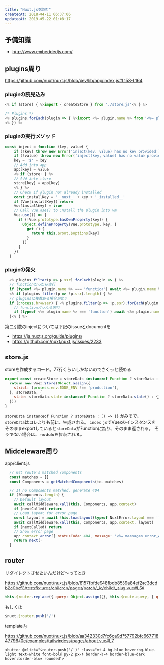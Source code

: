 ```yaml
---
title: "Nuxt.jsを読む"
createdAt: 2018-04-11 06:37:06
updatedAt: 2019-05-22 01:08:17
---
```


## 予備知識

- http://www.embeddedjs.com/

## plugins周り

<https://github.com/nuxt/nuxt.js/blob/dev/lib/app/index.js#L158-L164>

### pluginの読見込み

```javascript
<% if (store) { %>import { createStore } from './store.js'<% } %>

/* Plugins */
<% plugins.forEach(plugin => { %>import <%= plugin.name %> from '<%= plugin.name %>' // Source: <%= relativeToBuild(plugin.src) %><%= (plugin.ssr===false) ? ' (ssr: false)' : '' %>
<% }) %>
```

### pluginの実行メソッド

```javascript
const inject = function (key, value) {
    if (!key) throw new Error('inject(key, value) has no key provided')
    if (!value) throw new Error('inject(key, value) has no value provided')
    key = '$' + key
    // Add into app
    app[key] = value
    <% if (store) { %>
    // Add into store
    store[key] = app[key]
    <% } %>
    // Check if plugin not already installed
    const installKey = '__nuxt_' + key + '_installed__'
    if (Vue[installKey]) return
    Vue[installKey] = true
    // Call Vue.use() to install the plugin into vm
    Vue.use(() => {
      if (!Vue.prototype.hasOwnProperty(key)) {
        Object.defineProperty(Vue.prototype, key, {
          get () {
            return this.$root.$options[key]
          }
        })
      }
    })
  }
```

### pluginの発火

```javascript
  <% plugins.filter(p => p.ssr).forEach(plugin => { %>
  // functionだったら実行
  if (typeof <%= plugin.name %> === 'function') await <%= plugin.name %>(app.context, inject)<% }) %>
  <% if (plugins.filter(p => !p.ssr).length) { %>
  // pluginsに複数ある場合かな？
  if (process.browser) { <% plugins.filter(p => !p.ssr).forEach(plugin => { %>
    // functionだったら実行
    if (typeof <%= plugin.name %> === 'function') await <%= plugin.name %>(app.context, inject)<% }) %>
  }<% } %>
```

第二引数のinjectについては下記のissueとdocumentを

- https://ja.nuxtjs.org/guide/plugins/
- https://github.com/nuxt/nuxt.js/issues/2233



## store.js

storeを作成するコード。77行くらいしかないのでさくっと読める

```javascript
export const createStore = storeData instanceof Function ? storeData : () => {
  return new Vuex.Store(Object.assign({
    strict: (process.env.NODE_ENV !== 'production'),
  }, storeData, {
    state: storeData.state instanceof Function ? storeData.state() : {}
  }))
}
```

`storeData instanceof Function ? storeData : () => {}` がみそで、
`storeData`はコレよりも前に、生成される。
`index.js`でVuexのインスタンスをそのままexportしていると`storeData`がFunctionに為り、そのまま返される。
そうでない場合は、moduleを探索される。


## Middeleware周り

app/client.js

```javascript
  // Get route's matched components
  const matches = []
  const Components = getMatchedComponents(to, matches)

  // If no Components matched, generate 404
  if (!Components.length) {
    // Default layout
    await callMiddleware.call(this, Components, app.context)
    if (nextCalled) return
    // Load layout for error page
    const layout = await this.loadLayout(typeof NuxtError.layout === 'function' ? NuxtError.layout(app.context) : NuxtError.layout)
    await callMiddleware.call(this, Components, app.context, layout)
    if (nextCalled) return
    // Show error page
    app.context.error({ statusCode: 404, message: '<%= messages.error_404 %>' })
    return next()
  }
```

## router


リダイレクトさせたいんだけど〜ってとき

<https://github.com/nuxt/nuxt.js/blob/8157fbfde948fbdb8589a84ef2ac3dcdb2c9baf3/test/fixtures/children/pages/patch/_id/child/_slug.vue#L50>

```javascript
this.$router.replace({ query: Object.assign({}, this.$route.query, { q: this.q }) })
```

もしくは

```javascript
$nuxt.$router.push('/')
```

template内

<https://github.com/nuxt/nuxt.js/blob/aa342330d7fc6ca9d757792bfd6677184779640c/examples/tailwindcss/pages/about.vue#L7>

```
<button @click="$router.push('/')" class="mt-4 bg-blue hover:bg-blue-light text-white font-bold py-2 px-4 border-b-4 border-blue-dark hover:border-blue rounded">
```
